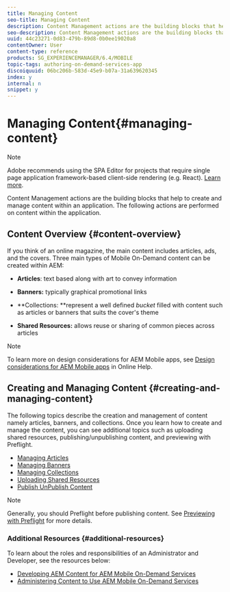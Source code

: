 ```yaml
---
title: Managing Content
seo-title: Managing Content
description: Content Management actions are the building blocks that help to create and manage content within an application. Follow this page to learn more.
seo-description: Content Management actions are the building blocks that help to create and manage content within an application. Follow this page to learn more.
uuid: 44c23271-0d83-479b-89d8-0b0ee19020a8
contentOwner: User
content-type: reference
products: SG_EXPERIENCEMANAGER/6.4/MOBILE
topic-tags: authoring-on-demand-services-app
discoiquuid: 06bc206b-583d-45e9-b07a-31a639620345
index: y
internal: n
snippet: y
---
```


# Managing Content{#managing-content}

>[!NOTE]
>
>Adobe recommends using the SPA Editor for projects that require single page application framework-based client-side rendering (e.g. React). [Learn more](../../sites/developing/using/spa-overview.md).

Content Management actions are the building blocks that help to create and manage content within an application. The following actions are performed on content within the application.

## Content Overview {#content-overview}

If you think of an online magazine, the main content includes articles, ads, and the covers. Three main types of Mobile On-Demand content can be created within AEM:

* **Articles**: text based along with art to convey information
* **Banners:** typically graphical promotional links
* **Collections: **represent a well defined *bucket* filled with content such as articles or banners that suits the cover's theme

* **Shared Resources:** allows reuse or sharing of common pieces across articles

>[!NOTE]
>
>To learn more on design considerations for AEM Mobile apps, see [Design considerations for AEM Mobile apps](https://helpx.adobe.com/digital-publishing-solution/help/design-app.html) in Online Help.

## Creating and Managing Content {#creating-and-managing-content}

The following topics describe the creation and management of content namely articles, banners, and collections. Once you learn how to create and manage the content, you can see additional topics such as uploading shared resources, publishing/unpublishing content, and previewing with Preflight.

* [Managing Articles](../../mobile/using/mobile-on-demand-managing-articles.md)
* [Managing Banners](../../mobile/using/mobile-on-demand-managing-banners.md)
* [Managing Collections](../../mobile/using/mobile-on-demand-managing-collections.md)
* [Uploading Shared Resources](../../mobile/using/mobile-on-demand-shared-resources.md)
* [Publish UnPublish Content](../../mobile/using/mobile-on-demand-publishing-unpublishing.md)

>[!NOTE]
>
>Generally, you should Preflight before publishing content. See [Previewing with Preflight](../../mobile/using/aem-mobile-manage-ondemand-services.md) for more details.

### Additional Resources {#additional-resources}

To learn about the roles and responsibilities of an Administrator and Developer, see the resources below:

* [Developing AEM Content for AEM Mobile On-Demand Services](../../mobile/using/aem-mobile-on-demand.md)
* [Administering Content to Use AEM Mobile On-Demand Services](../../mobile/using/aem-mobile.md)

